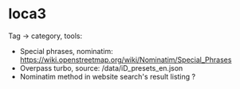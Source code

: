 # loca3

Tag -> category, tools:

- Special phrases, nominatim: https://wiki.openstreetmap.org/wiki/Nominatim/Special_Phrases
- Overpass turbo, source: /data/iD_presets_en.json
- Nominatim method in website search's result listing ?
